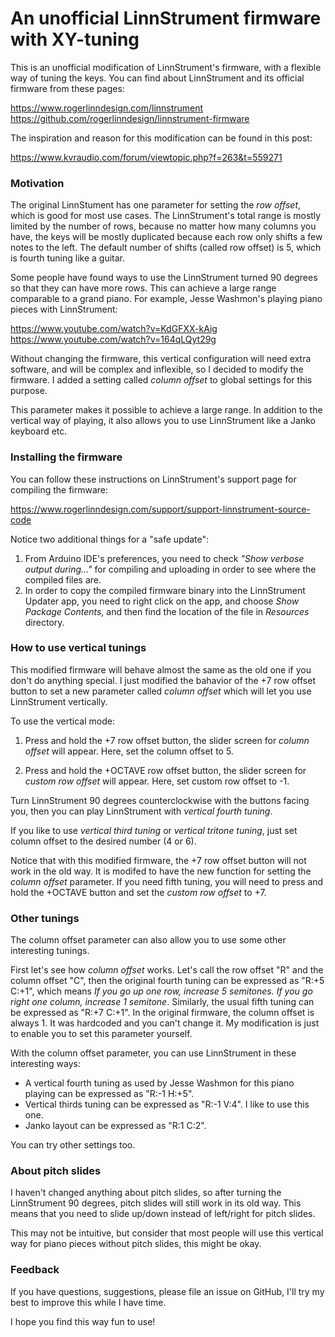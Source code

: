 An unofficial LinnStrument firmware with XY-tuning
==================================================

This is an unofficial modification of LinnStrument's firmware, with a flexible way of tuning the keys. You can find about LinnStrument and its official firmware from these pages:

  https://www.rogerlinndesign.com/linnstrument <br>
  https://github.com/rogerlinndesign/linnstrument-firmware

The inspiration and reason for this modification can be found in this post:

  https://www.kvraudio.com/forum/viewtopic.php?f=263&t=559271


### Motivation

The original LinnStument has one parameter for setting the _row offset_, which is good for most use cases. The LinnStrument's total range is mostly limited by the number of rows, because no matter how many columns you have, the keys will be mostly duplicated because each row only shifts a few notes to the left. The default number of shifts (called row offset) is 5, which is fourth tuning like a guitar.

Some people have found ways to use the LinnStrument turned 90 degrees so that they can have more rows. This can achieve a large range comparable to a grand piano. For example, Jesse Washmon's playing piano pieces with LinnStrument:

  https://www.youtube.com/watch?v=KdGFXX-kAig <br>
  https://www.youtube.com/watch?v=164qLQyt29g

Without changing the firmware, this vertical configuration will need extra software, and will be complex and inflexible, so I decided to modify the firmware. I added a setting called _column offset_ to global settings for this purpose.

This parameter makes it possible to achieve a large range. In addition to the vertical way of playing, it also allows you to use LinnStrument like a Janko keyboard etc.


### Installing the firmware

You can follow these instructions on LinnStrument's support page for compiling the firmware:

  https://www.rogerlinndesign.com/support/support-linnstrument-source-code

Notice two additional things for a "safe update":

  1. From Arduino IDE's preferences, you need to check _"Show verbose output during..."_ for compiling and uploading in order to see where the compiled files are.
  2. In order to copy the compiled firmware binary into the LinnStrument Updater app, you need to right click on the app, and choose _Show Package Contents_, and then find the location of the file in _Resources_ directory.


### How to use vertical tunings

This modified firmware will behave almost the same as the old one if you don't do anything special. I just modified the bahavior of the +7 row offset button to set a new parameter called _column offset_ which will let you use LinnStrument vertically.

To use the vertical mode:

1. Press and hold the +7 row offset button, the slider screen for _column offset_ will appear. Here, set the column offset to 5.

2. Press and hold the +OCTAVE row offset button, the slider screen for _custom row offset_ will appear. Here, set custom row offset to -1.

Turn LinnStrument 90 degrees counterclockwise with the buttons facing you, then you can play LinnStrument with _vertical fourth tuning_.

If you like to use _vertical third tuning_ or _vertical tritone tuning_, just set column offset to the desired number (4 or 6).

Notice that with this modified firmware, the +7 row offset button will not work in the old way. It is modifed to have the new function for setting the _column offset_ parameter. If you need fifth tuning, you will need to press and hold the +OCTAVE button and set the _custom row offset_ to +7.


### Other tunings

The column offset parameter can also allow you to use some other interesting tunings.

First let's see how _column offset_ works. Let's call the row offset "R" and the column offset "C", then the original fourth tuning can be expressed as "R:+5 C:+1", which means _If you go up one row, increase 5 semitones. If you go right one column, increase 1 semitone_. Similarly, the usual fifth tuning can be expressed as "R:+7 C:+1". In the original firmware, the column offset is always 1. It was hardcoded and you can't change it. My modification is just to enable you to set this parameter yourself.

With the column offset parameter, you can use LinnStrument in these interesting ways:

- A vertical fourth tuning as used by Jesse Washmon for this piano playing can be expressed as "R:-1 H:+5".
- Vertical thirds tuning can be expressed as "R:-1 V:4". I like to use this one.
- Janko layout can be expressed as "R:1 C:2".

You can try other settings too.


### About pitch slides

I haven't changed anything about pitch slides, so after turning the LinnStrument 90 degrees, pitch slides will still work in its old way. This means that you need to slide up/down instead of left/right for pitch slides.

This may not be intuitive, but consider that most people will use this vertical way for piano pieces without pitch slides, this might be okay.


### Feedback

If you have questions, suggestions, please file an issue on GitHub, I'll try my best to improve this while I have time.

I hope you find this way fun to use!
